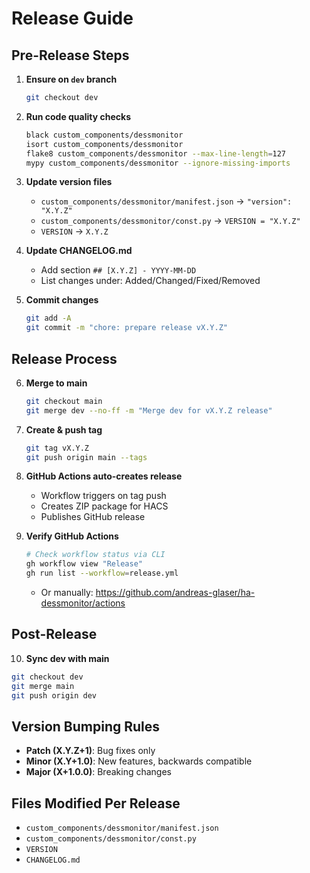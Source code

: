 # Release Guide

## Pre-Release Steps

1. **Ensure on `dev` branch**
   ```bash
   git checkout dev
   ```

2. **Run code quality checks**
   ```bash
   black custom_components/dessmonitor
   isort custom_components/dessmonitor
   flake8 custom_components/dessmonitor --max-line-length=127
   mypy custom_components/dessmonitor --ignore-missing-imports
   ```

3. **Update version files**
   - `custom_components/dessmonitor/manifest.json` → `"version": "X.Y.Z"`
   - `custom_components/dessmonitor/const.py` → `VERSION = "X.Y.Z"`
   - `VERSION` → `X.Y.Z`

4. **Update CHANGELOG.md**
   - Add section `## [X.Y.Z] - YYYY-MM-DD`
   - List changes under: Added/Changed/Fixed/Removed

5. **Commit changes**
   ```bash
   git add -A
   git commit -m "chore: prepare release vX.Y.Z"
   ```

## Release Process

6. **Merge to main**
   ```bash
   git checkout main
   git merge dev --no-ff -m "Merge dev for vX.Y.Z release"
   ```

7. **Create & push tag**
   ```bash
   git tag vX.Y.Z
   git push origin main --tags
   ```

8. **GitHub Actions auto-creates release**
   - Workflow triggers on tag push
   - Creates ZIP package for HACS
   - Publishes GitHub release

9. **Verify GitHub Actions**
   ```bash
   # Check workflow status via CLI
   gh workflow view "Release"
   gh run list --workflow=release.yml
   ```
   - Or manually: https://github.com/andreas-glaser/ha-dessmonitor/actions

## Post-Release

10. **Sync dev with main**
   ```bash
   git checkout dev
   git merge main
   git push origin dev
   ```

## Version Bumping Rules
- **Patch (X.Y.Z+1)**: Bug fixes only
- **Minor (X.Y+1.0)**: New features, backwards compatible
- **Major (X+1.0.0)**: Breaking changes

## Files Modified Per Release
- `custom_components/dessmonitor/manifest.json`
- `custom_components/dessmonitor/const.py`
- `VERSION`
- `CHANGELOG.md`
